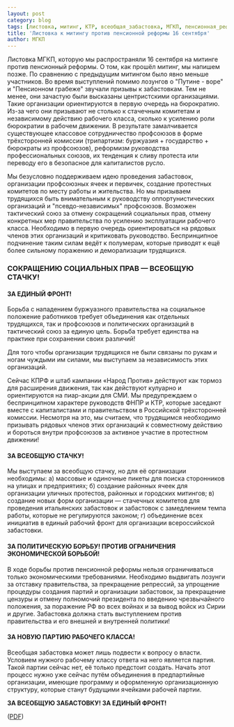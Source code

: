 ```yaml
---
layout: post
category: blog
tags: [листовка, митинг, КТР, всеобщая_забастовка, МГКП, пенсионная_реформа, Единый_фронт]
title: 'Листовка к митингу против пенсионной реформы 16 сентября'
author: МГКП
---
```


Листовка МГКП, которую мы распространяли 16 сентября на митинге против пенсионный реформы. О том, как прошёл митинг, мы напишем позже. По сравнению с предыдущим митингом было явно меньше участников. Во время выступлений помимо лозунгов о "Путине - воре" и "Пенсионном грабеже" звучали призывы к забастовкам. Тем не менее, они зачастую были высказаны центристскими организациями. Такие организации ориентируются в первую очередь на бюрократию. Из-за чего они призывают не столько к стачечным комитетам и независимому действию рабочего класса, сколько к усилению роли бюрократии в рабочем движении. В результате замалчивается существующее классовое сотрудничество профсоюзов в форме трёхсторонней комиссии (трипартизм: буржуазия + государство + бюрократы из профсоюзов), реформизм руководства профессиональных союзов, их тенденция к сливу протеста или переводу его в безопасное для капиталистов русло.

Мы безусловно поддерживаем идею проведения забастовок, организации профсоюзных ячеек и первичек, создание протестных комитетов по месту работы и жительства. Но мы призываем трудящихся быть внимательным к руководству оппортунистических организаций и "псевдо-независимых" профсоюзов. Возможен тактический союз за отмену сокращений социальных прав, отмену конкретных мер правительства по усилению эксплуатации рабочего класса. Необходимо в первую очередь ориентироваться на рядовых членов этих организаций и критиковать руководство. Беспринципное подчинение таким силам ведёт к полумерам, которые приводят к ещё более сильному поражению и деморализации трудящихся.

### СОКРАЩЕНИЮ СОЦИАЛЬНЫХ ПРАВ — ВСЕОБЩУЮ СТАЧКУ!

#### ЗА ЕДИНЫЙ ФРОНТ!

Борьба с нападением буржуазного правительства на социальное положение работников требует объединения как отдельных трудящихся, так и профсоюзов и политических организаций в тактический союз за единую цель. Борьба требует единства на практике при сохранении своих различий!

Для того чтобы организации трудящихся не были связаны по рукам и ногам чуждыми им силами, мы выступаем за независимость этих организаций.

Сейчас КПРФ и штаб кампании «Народ Против» действуют как тормоз для расширения движения, так как действуют кулуарно и ориентируются на пиар-акции для СМИ. Мы предупреждаем о беспринципном характере руководств ФНПР и КТР, которые заседают вместе с капиталистами и правительством в Российской трёхсторонней комиссии. Несмотря на это, мы считаем, что трудящимся необходимо призывать рядовых членов этих организаций к совместному действию и бороться внутри профсоюзов за активное участие в протестном движении!

#### ЗА ВСЕОБЩУЮ СТАЧКУ!

Мы выступаем за всеобщую стачку, но для её организации необходимы:
а) массовые и одиночные пикеты для поиска сторонников на улицах и предприятиях;
б) создание районных ячеек для организации уличных протестов, районных и городских митингов;
в) создание новых форм организации — стачечных комитетов для проведения итальянских забастовок и забастовок с замедлением темпа работы, которые не регулируются законом;
г) объединение всех инициатив в единый рабочий фронт для организации всероссийской забастовки.

#### ЗА ПОЛИТИЧЕСКУЮ БОРЬБУ! ПРОТИВ ОГРАНИЧЕНИЯ ЭКОНОМИЧЕСКОЙ БОРЬБОЙ!

В ходе борьбы против пенсионной реформы нельзя ограничиваться только экономическими требованиями. Необходимо выдвигать лозунги за отставку правительства, за прекращение репрессий, за упрощение процедуры создания партий и организации забастовок, за прекращение цензуры и отмену полномочий президента по введению чрезвычайного положения, за поражение РФ во всех войнах и за вывод войск из Сирии и другие. Забастовка должна стать выступлением против правительства и его внешней и внутренней политики!

#### ЗА НОВУЮ ПАРТИЮ РАБОЧЕГО КЛАССА!

Всеобщая забастовка может лишь подвести к вопросу о власти. Условием нужного рабочему классу ответа на него является партия. Такой партии сейчас нет, её только предстоит создать. Начать этот процесс нужно уже сейчас путём объединения в предпартийные организации, имеющие программу и оформленную организационную структуру, которые станут будущими ячейками рабочей партии.

**ЗА ВСЕОБЩУЮ ЗАБАСТОВКУ! ЗА ЕДИНЫЙ ФРОНТ!**

([PDF](/files/leaflet20180916.pdf))